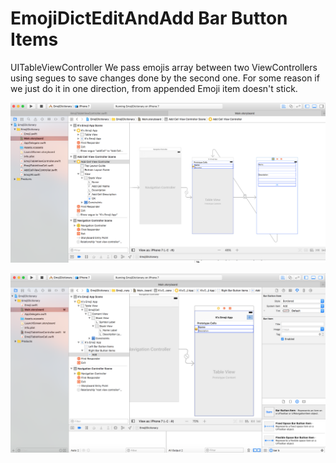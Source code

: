 # EmojiDictEditAndAdd Bar Button Items
UITableViewController
We pass emojis array between two ViewControllers using segues to save changes done by the second one. For some reason if we just do it in one direction, from appended Emoji item doesn't stick.

![storyboard](https://github.com/oobii/EmojiDictEditAndAdd/blob/EditAndAdd/storyboard.png)

![adding add button](https://github.com/oobii/EmojiDictEditAndAdd/blob/EditAndAdd/addButton.png)


